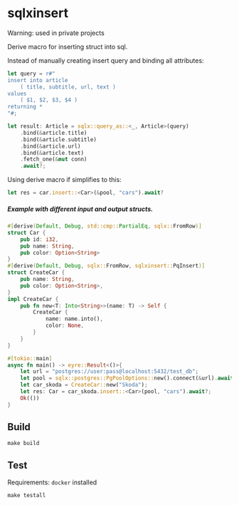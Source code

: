 # sqlxinsert

Warning: used in private projects

Derive macro for inserting struct into sql.

Instead of manually creating insert query and binding all attributes:

```rust
let query = r#"
insert into article 
    ( title, subtitle, url, text ) 
values 
    ( $1, $2, $3, $4 ) 
returning *
"#;

let result: Article = sqlx::query_as::<_, Article>(query)
    .bind(&article.title)
    .bind(&article.subtitle)
    .bind(&article.url)
    .bind(&article.text)
    .fetch_one(&mut conn)
    .await?;
```

Using derive macro if simplifies to this: 

```rust
let res = car.insert::<Car>(&pool, "cars").await?
```

##### Example with different input and output structs.

```rust
#[derive(Default, Debug, std::cmp::PartialEq, sqlx::FromRow)]
struct Car {
    pub id: i32,
    pub name: String,
    pub color: Option<String>
}
#[derive(Default, Debug, sqlx::FromRow, sqlxinsert::PqInsert)]
struct CreateCar {
    pub name: String,
    pub color: Option<String>,
}
impl CreateCar {
    pub fn new<T: Into<String>>(name: T) -> Self {
        CreateCar {
            name: name.into(),
            color: None,
        }
    }
}

#[tokio::main]
async fn main() -> eyre::Result<()>{
    let url = "postgres://user:pass@localhost:5432/test_db";
    let pool = sqlx::postgres::PgPoolOptions::new().connect(&url).await.unwrap();
    let car_skoda = CreateCar::new("Skoda");
    let res: Car = car_skoda.insert::<Car>(pool, "cars").await?;
    Ok(())
}
```

## Build

`make build`

## Test

Requirements: `docker` installed

`make testall`
